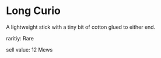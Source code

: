 # Long Curio

A lightweight stick with a tiny bit of cotton glued to either end.

raritiy: Rare

sell value: 12 Mews